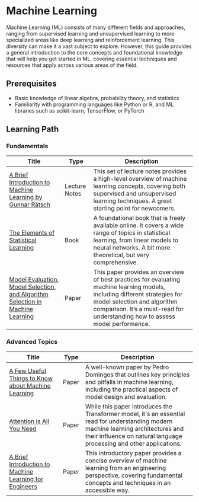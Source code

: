 # Machine Learning

Machine Learning (ML) consists of many different fields and approaches, ranging from supervised learning and unsupervised learning to more specialized areas like deep learning and reinforcement learning. This diversity can make it a vast subject to explore. However, this guide provides a general introduction to the core concepts and foundational knowledge that will help you get started in ML, covering essential techniques and resources that apply across various areas of the field.


## Prerequisites

- Basic knowledge of linear algebra, probability theory, and statistics
- Familiarity with programming languages like Python or R, and ML libraries such as scikit-learn, TensorFlow, or PyTorch

## Learning Path

### Fundamentals

| Title | Type | Description |
|-------|------|-------------|
| [A Brief Introduction to Machine Learning by Gunnar Rätsch](https://events.ccc.de/congress/2004/fahrplan/files/105-machine-learning-paper.pdf) | Lecture Notes | This set of lecture notes provides a high-level overview of machine learning concepts, covering both supervised and unsupervised learning techniques. A great starting point for newcomers. |
| [The Elements of Statistical Learning](https://hastie.su.domains/ElemStatLearn/) | Book | A foundational book that is freely available online. It covers a wide range of topics in statistical learning, from linear models to neural networks. A bit more theoretical, but very comprehensive. |
| [Model Evaluation, Model Selection, and Algorithm Selection in Machine Learning](https://arxiv.org/pdf/1811.12808.pdf) | Paper | This paper provides an overview of best practices for evaluating machine learning models, including different strategies for model selection and algorithm comparison. It’s a must-read for understanding how to assess model performance. |

### Advanced Topics

| Title | Type | Description |
|-------|------|-------------|
| [A Few Useful Things to Know about Machine Learning](https://cacm.acm.org/magazines/2012/10/155531-a-few-useful-things-to-know-about-machine-learning/fulltext) | Paper | A well-known paper by Pedro Domingos that outlines key principles and pitfalls in machine learning, including the practical aspects of model design and evaluation. |
| [Attention is All You Need](https://arxiv.org/abs/1706.03762) | Paper | While this paper introduces the Transformer model, it's an essential read for understanding modern machine learning architectures and their influence on natural language processing and other applications. |
| [A Brief Introduction to Machine Learning for Engineers](https://arxiv.org/abs/1709.02840) | Paper | This introductory paper provides a concise overview of machine learning from an engineering perspective, covering fundamental concepts and techniques in an accessible way. |
